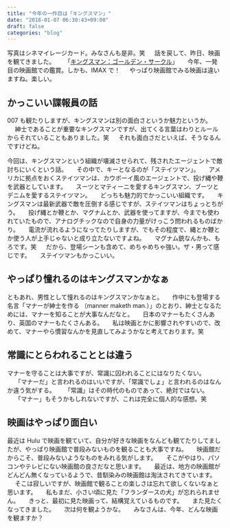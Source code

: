 ```yaml
---
title: "今年の一作目は「キングスマン」"
date: "2018-01-07 06:30:43+09:00"
draft: false
categories: "blog"
---
```

写真はシネマイレージカード。みなさんも是非。笑
　
話を戻して、昨日、映画を観てきました。
　
「<a href="http://www.foxmovies-jp.com/kingsman/" rel="noopener noreferrer" target="_blank">キングスマン：ゴールデン・サークル</a>」
　
今年、一発目の映画館での鑑賞。しかも、IMAX で！
　
やっぱり映画館でみる映画は違いますね。楽しい。
　
## かっこいい諜報員の話

007 も観たりしますが、キングスマンは別の面白さというか魅力というか。
　
紳士であることが重要なキングスマンですが、出てくる言葉はわりとルールからそれていることもありました。笑
　
それも面白さだといえば、そうなるんですけどね。
 
今回は、キングスマンという組織が壊滅させられて、残されたエージェントで敵討ちにいくという話。
　
その中で、キーとなるのが「ステイツマン」。
　
アメリカに拠点をおくステイツマンは、カウボーイ風のエージェントで、投げ縄や鞭を武器としています。
　
スーツとマティーニを愛するキングスマン、ブーツとデニムを愛するステイツマン。
　
どっちも魅力的でかっこいい組織です。
　
キングスマンは最新武器で敵を圧倒する感じですが、ステイツマンはちょっとちがう。
　
投げ縄とか鞭とか、マグナムとか、武器を使ってますが、今までも使われていたもので、アナログチックなので自身の力量がけっこう問われるものばかり。
　
電流が流れるようになってたりしますが、でもその程度で、縄とか鞭とか使う人が上手じゃないと成り立たないですよね。
　
マグナム銃なんかも、もろです。笑
　
だから、登場シーンも含めて、めちゃめちゃ強い。ザ・男って感じです。
　
ステイツマンもかっこいい。
　
## やっぱり憧れるのはキングスマンかなぁ

ともあれ、男性として憧れるのはキングスマンかなぁと。
　
作中にも登場する名言「マナーが紳士を作る （manner maketh man.）」のとおり、紳士となるためには、マナーを知ることが大事なんだなと。
　
日本のマナーもたくさんあり、英国のマナーもたくさんある。
　
私は映画とかに影響されやすいので、改めて、マナーやら慣習なんかを見直してみようかなと考えております。笑
　
## 常識にとらわれることとは違う

マナーを守ることは大事ですが、常識に囚われることにはなりたくない。
　
「マナーだ」と言われるのはいいですが、「常識でしょ」と言われるのはなんか違う気がする。
　
「常識」はその時代のものであって、絶対ではない。
　
「マナー」もそうかもしれないですが、これは完全に個人的な感想。笑
　
## 映画はやっぱり面白い

最近は Hulu で映画を観ていて、自分が好きな映画をなんども観てたりしてましたが、やっぱり映画館で普段みないものを観ることも大事ですね。
　
映画館だからこそ、普段みないようなものをみれる気がします。
　
そこがやはり、パソコンやテレビにない映画館の良さだなと思います。
　
最近は、地方の映画館がどんどん無くなっているようで、昔馴染みの映画館は淘汰されてきています。
　
そこは寂しいですが、映画館で観ることの楽しさは忘れて欲しくないなぁと思います。
　
私もまだ、小さい頃に見た「フランダースの犬」が忘れられません。
　
きっと、最初に見た映画って、結構覚えているものです。
　
また見たくなってきました。
　
次は何を観ようかな。
　
みなさんは、今年、どんな映画を観ますか？
